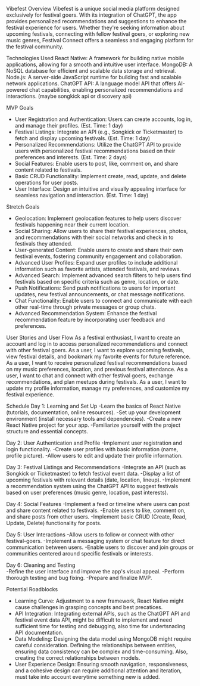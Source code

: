 Vibefest
Overview
Vibefest is a unique social media platform designed exclusively for festival goers. With its integration of ChatGPT, the app provides personalized recommendations and suggestions to enhance the festival experience for users. Whether they're seeking information about upcoming festivals, connecting with fellow festival goers, or exploring new music genres, Festival Connect offers a seamless and engaging platform for the festival community.

Technologies Used
React Native: A framework for building native mobile applications, allowing for a smooth and intuitive user interface.
MongoDB: A NoSQL database for efficient and scalable data storage and retrieval.
Node.js: A server-side JavaScript runtime for building fast and scalable network applications.
ChatGPT API: A language model API that offers AI-powered chat capabilities, enabling personalized recommendations and interactions.
(maybe songkick api or discovery api)

MVP Goals
- User Registration and Authentication: Users can create accounts, log in, and manage their profiles. (Est. Time: 1 day)
- Festival Listings: Integrate an API (e.g., Songkick or Ticketmaster) to fetch and display upcoming festivals. (Est. Time: 1 day)
- Personalized Recommendations: Utilize the ChatGPT API to provide users with personalized festival recommendations based on their preferences and interests. (Est. Time: 2 days)
- Social Features: Enable users to post, like, comment on, and share content related to festivals.
- Basic CRUD Functionality: Implement create, read, update, and delete operations for user posts.
- User Interface: Design an intuitive and visually appealing interface for seamless navigation and interaction. (Est. Time: 1 day)

Stretch Goals
- Geolocation: Implement geolocation features to help users discover festivals happening near their current location. 
- Social Sharing: Allow users to share their festival experiences, photos, and recommendations with their social networks and check in to festivals they attended. 
- User-generated Content: Enable users to create and share their own festival events, fostering community engagement and collaboration. 
- Advanced User Profiles: Expand user profiles to include additional information such as favorite artists, attended festivals, and reviews.
- Advanced Search: Implement advanced search filters to help users find festivals based on specific criteria such as genre, location, or date. 
- Push Notifications: Send push notifications to users for important updates, new festival announcements, or chat message notifications. 
- Chat Functionality: Enable users to connect and communicate with each other real-time through private messages or group chats. 
- Advanced Recommendation System: Enhance the festival recommendation feature by incorporating user feedback and preferences.

User Stories and User Flow
As a festival enthusiast, I want to create an account and log in to access personalized recommendations and connect with other festival goers.
As a user, I want to explore upcoming festivals, view festival details, and bookmark my favorite events for future reference.
As a user, I want to receive personalized festival recommendations based on my music preferences, location, and previous festival attendance.
As a user, I want to chat and connect with other festival goers, exchange recommendations, and plan meetups during festivals.
As a user, I want to update my profile information, manage my preferences, and customize my festival experience.

Schedule
Day 1: Learning and Set Up
    -Learn the basics of React Native (tutorials, documentation, online resources).
    -Set up your development environment (install necessary tools and dependencies).
    -Create a new React Native project for your app.
    -Familiarize yourself with the project structure and essential concepts.

Day 2: User Authentication and Profile
    -Implement user registration and login functionality.
    -Create user profiles with basic information (name, profile picture).
    -Allow users to edit and update their profile information.

Day 3: Festival Listings and Recommendations
    -Integrate an API (such as Songkick or Ticketmaster) to fetch festival event data.
    -Display a list of upcoming festivals with relevant details (date, location, lineup).
    -Implement a recommendation system using the ChatGPT API to suggest festivals based on user preferences (music genre, location, past interests).

Day 4: Social Features
    -Implement a feed or timeline where users can post and share content related to festivals.
    -Enable users to like, comment on, and share posts from other users.
    -Implement basic CRUD (Create, Read, Update, Delete) functionality for posts.

Day 5: User Interactions
    -Allow users to follow or connect with other festival-goers.
    -Implement a messaging system or chat feature for direct communication between users.
    -Enable users to discover and join groups or communities centered around specific festivals or interests.

Day 6: Cleaning and Testing  
    -Refine the user interface and improve the app's visual appeal.
    -Perform thorough testing and bug fixing.
    -Prepare and finalize MVP.

Potential Roadblocks
- Learning Curve: Adjustment to a new framework, React Native might cause challenges in grasping concepts and best precatices.
- API Integration: Integrating external APIs, such as the ChatGPT API and festival event data API, might be difficult to implement and need sufficient time for testing and debugging, also time for undertsnading API documentation.
- Data Modeling: Designing the data model using MongoDB might require careful consideration. Defining the relationships between entities, ensuring data consistency can be complex and time-consuming. Also, creating the correct relationships between models.
- User Experience Design: Ensuring smooth navigation, responsiveness, and a cohesive design can require additional attention and iteration, must take into account everytime something new is added.
